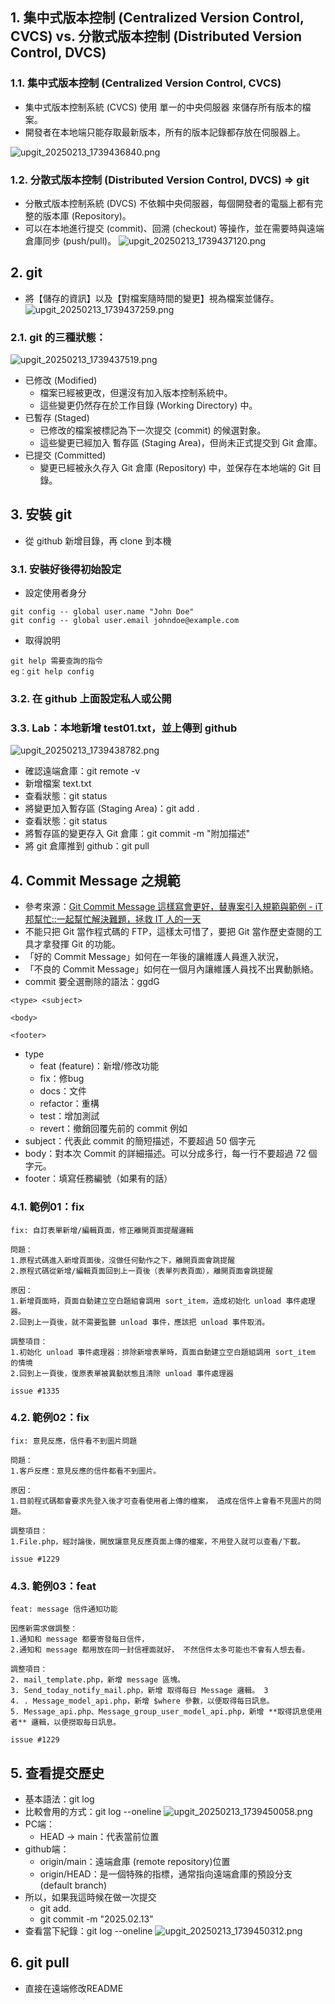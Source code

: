 ## 1. 集中式版本控制 (Centralized Version Control, CVCS) vs. 分散式版本控制 (Distributed Version Control, DVCS)

### 1.1. 集中式版本控制 (Centralized Version Control, CVCS)

-   集中式版本控制系統 (CVCS) 使用 單一的中央伺服器 來儲存所有版本的檔案。
-   開發者在本地端只能存取最新版本，所有的版本記錄都存放在伺服器上。

![upgit_20250213_1739436840.png](https://raw.githubusercontent.com/kcwc1029/obsidian-upgit-image/main/2025/02/upgit_20250213_1739436840.png)

### 1.2. 分散式版本控制 (Distributed Version Control, DVCS) => git

-   分散式版本控制系統 (DVCS) 不依賴中央伺服器，每個開發者的電腦上都有完整的版本庫 (Repository)。
-   可以在本地進行提交 (commit)、回溯 (checkout) 等操作，並在需要時與遠端倉庫同步 (push/pull)。
    ![upgit_20250213_1739437120.png](https://raw.githubusercontent.com/kcwc1029/obsidian-upgit-image/main/2025/02/upgit_20250213_1739437120.png)

## 2. git

-   將【儲存的資訊】以及【對檔案隨時間的變更】視為檔案並儲存。
    ![upgit_20250213_1739437259.png](https://raw.githubusercontent.com/kcwc1029/obsidian-upgit-image/main/2025/02/upgit_20250213_1739437259.png)

### 2.1. git 的三種狀態：

![upgit_20250213_1739437519.png](https://raw.githubusercontent.com/kcwc1029/obsidian-upgit-image/main/2025/02/upgit_20250213_1739437519.png)

-   已修改 (Modified)
    -   檔案已經被更改，但還沒有加入版本控制系統中。
    -   這些變更仍然存在於工作目錄 (Working Directory) 中。
-   已暫存 (Staged)
    -   已修改的檔案被標記為下一次提交 (commit) 的候選對象。
    -   這些變更已經加入 暫存區 (Staging Area)，但尚未正式提交到 Git 倉庫。
-   已提交 (Committed)
    -   變更已經被永久存入 Git 倉庫 (Repository) 中，並保存在本地端的 Git 目錄。

## 3. 安裝 git

-   從 github 新增目錄，再 clone 到本機

### 3.1. 安裝好後得初始設定

-   設定使用者身分

```
git config -- global user.name "John Doe"
git config -- global user.email johndoe@example.com
```

-   取得說明

```
git help 需要查詢的指令
eg：git help config
```

### 3.2. 在 github 上面設定私人或公開

### 3.3. Lab：本地新增 test01.txt，並上傳到 github

![upgit_20250213_1739438782.png](https://raw.githubusercontent.com/kcwc1029/obsidian-upgit-image/main/2025/02/upgit_20250213_1739438782.png)

- 確認遠端倉庫：git remote -v
- 新增檔案 text.txt
- 查看狀態：git status
- 將變更加入暫存區 (Staging Area)：git add .
- 查看狀態：git status
- 將暫存區的變更存入 Git 倉庫：git commit -m "附加描述"
- 將 git 倉庫推到 github：git pull

## 4. Commit Message 之規範
- 參考來源：[Git Commit Message 這樣寫會更好，替專案引入規範與範例 - iT 邦幫忙::一起幫忙解決難題，拯救 IT 人的一天](https://ithelp.ithome.com.tw/articles/10228738)
-   不能只把 Git 當作程式碼的 FTP，這樣太可惜了，要把 Git 當作歷史查閱的工具才拿發揮 Git 的功能。
-   「好的 Commit Message」如何在一年後的讓維護人員進入狀況，
-   「不良的 Commit Message」如何在一個月內讓維護人員找不出異動脈絡。
- commit 要全選刪除的語法：ggdG
```
<type> <subject>

<body>

<footer>
```
- type
	- feat (feature)：新增/修改功能
	- fix：修bug
	- docs：文件
	- refactor：重構
	- test：增加測試
	- revert：撤銷回覆先前的 commit 例如
- subject：代表此 commit 的簡短描述，不要超過 50 個字元
- body：對本次 Commit 的詳細描述。可以分成多行，每一行不要超過 72 個字元。
- footer：填寫任務編號（如果有的話）

### 4.1. 範例01：fix
```
fix: 自訂表單新增/編輯頁面，修正離開頁面提醒邏輯 

問題： 
1.原程式碼進入新增頁面後，沒做任何動作之下，離開頁面會跳提醒 
2.原程式碼從新增/編輯頁面回到上一頁後（表單列表頁面），離開頁面會跳提醒 

原因： 
1.新增頁面時，頁面自動建立空白題組會調用 sort_item，造成初始化 unload 事件處理器。 
2.回到上一頁後，就不需要監聽 unload 事件，應該把 unload 事件取消。 

調整項目： 
1.初始化 unload 事件處理器：排除新增表單時，頁面自動建立空白題組調用 sort_item 的情境 
2.回到上一頁後，復原表單被異動狀態且清除 unload 事件處理器 

issue #1335
```
### 4.2. 範例02：fix
```
fix: 意見反應，信件看不到圖片問題 

問題： 
1.客戶反應：意見反應的信件都看不到圖片。 

原因： 
1.目前程式碼都會要求先登入後才可查看使用者上傳的檔案， 造成在信件上會看不見圖片的問題。 

調整項目： 
1.File.php，經討論後，開放讓意見反應頁面上傳的檔案，不用登入就可以查看/下載。 

issue #1229
```
### 4.3. 範例03：feat
```
feat: message 信件通知功能

因應新需求做調整： 
1.通知和 message 都要寄發每日信件， 
2.通知和 message 都用放在同一封信裡面就好， 不然信件太多可能也不會有人想去看。

調整項目： 
2. mail_template.php，新增 message 區塊。 
3. Send_today_notify_mail.php，新增 取得每日 Message 邏輯。 3
4. . Message_model_api.php，新增 $where 參數，以便取得每日訊息。 
5. Message_api.php、Message_group_user_model_api.php，新增 **取得訊息使用者** 邏輯，以便撈取每日訊息。

issue #1229
```

## 5. 查看提交歷史
- 基本語法：git log
- 比較會用的方式：git log --oneline
![upgit_20250213_1739450058.png](https://raw.githubusercontent.com/kcwc1029/obsidian-upgit-image/main/2025/02/upgit_20250213_1739450058.png)
- PC端：
	- HEAD -> main：代表當前位置
- github端：
	- origin/main：遠端倉庫 (remote repository)位置
	- origin/HEAD：是一個特殊的指標，通常指向遠端倉庫的預設分支 (default branch)
- 所以，如果我這時候在做一次提交
	- git add.
	- git commit -m "2025.02.13"
- 查看當下紀錄：git log --oneline
![upgit_20250213_1739450312.png](https://raw.githubusercontent.com/kcwc1029/obsidian-upgit-image/main/2025/02/upgit_20250213_1739450312.png)

## 6. git pull 
- 直接在遠端修改README


